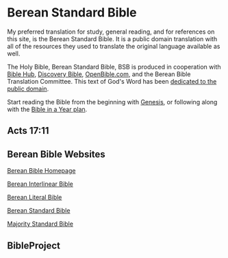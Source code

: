 # Berean Standard Bible

My preferred translation for study, general reading, and for references on this site, is the Berean Standard Bible. It is a public domain translation with all of the resources they used to translate the original language available as well.

The Holy Bible, Berean Standard Bible, BSB is produced in cooperation with [Bible Hub](https://biblehub.com/), [Discovery Bible](https://discoverybible.com/), [OpenBible.com](https://openbible.com/), and the Berean Bible Translation Committee. This text of God's Word has been [dedicated to the public domain](https://creativecommons.org/publicdomain/zero/1.0/).

Start reading the Bible from the beginning with [Genesis](/bible/translations/bsb/01_gen/), or following along with the [Bible in a Year plan](/bible/plans/bible-in-a-year/).

## Acts 17:11

*<!--@include: @/bible/translations/bsb/44_act/verses/017.md{11,11}-->*

## Berean Bible Websites

[Berean Bible Homepage](https://berean.bible)

[Berean Interlinear Bible](https://interlinearbible.com)

[Berean Literal Bible](https://literalbible.com)

[Berean Standard Bible](https://bereanbible.com)

[Majority Standard Bible](https://majoritybible.com)

## BibleProject

<!--@include: @/bible/bibleproject.md{3,}-->
